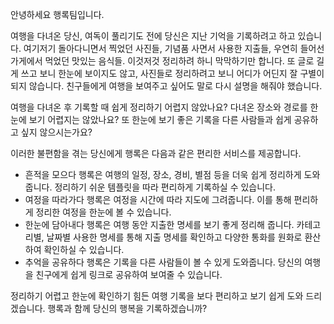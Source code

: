 안녕하세요 행록팀입니다.

여행을 다녀온 당신, 여독이 풀리기도 전에 당신은 지난 기억을 기록하려고 하고 있습니다. 여기저기 돌아다니면서 찍었던 사진들, 기념품 사면서 사용한 지출들, 우연히 들어선 가게에서 먹었던 맛있는 음식들. 이것저것 정리하려 하니 막막하기만 합니다. 또 글로 길게 쓰고 보니 한눈에 보이지도 않고, 사진들로 정리하려고 보니 어디가 어딘지 잘 구별이 되지 않습니다. 친구들에게 여행을 보여주고 싶어도 말로 다시 설명을 해줘야 했습니다.

여행을 다녀온 후 기록할 때 쉽게 정리하기 어렵지 않았나요?
다녀온 장소와 경로를 한눈에 보기 어렵지는 않았나요?
또 한눈에 보기 좋은 기록을 다른 사람들과 쉽게 공유하고 싶지 않으시는가요?

이러한 불편함을 겪는 당신에게 행록은 다음과 같은 편리한 서비스를 제공합니다.

- 흔적을 모으다
  행록은 여행의 일정, 장소, 경비, 별점 등을 더욱 쉽게 정리하게 도와줍니다.
  정리하기 쉬운 템플릿을 따라 편리하게 기록하실 수 있습니다.
- 여정을 따라가다
  행록은 여정을 시간에 따라 지도에 그려줍니다.
  이를 통해 편리하게 정리한 여정을 한눈에 볼 수 있습니다.
- 한눈에 담아내다
  행록은 여행 동안 지출한 명세를 보기 좋게 정리해 줍니다.
  카테고리별, 날짜별 사용한 명세를 통해 지출 명세를 확인하고 다양한 통화를 원화로 환산하여 확인하실 수 있습니다.
- 추억을 공유하다
  행록은 기록을 다른 사람들이 볼 수 있게 도와줍니다.
  당신의 여행을 친구에게 쉽게 링크로 공유하여 보여줄 수 있습니다.

정리하기 어렵고 한눈에 확인하기 힘든 여행 기록을 보다 편리하고 보기 쉽게 도와 드리겠습니다. 행록과 함께 당신의 행복을 기록하겠습니까?
